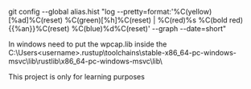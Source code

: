 git config --global alias.hist "log --pretty=format:'%C(yellow)[%ad]%C(reset) %C(green)[%h]%C(reset) | %C(red)%s %C(bold red){{%an}}%C(reset) %C(blue)%d%C(reset)' --graph --date=short"

In windows need to put the wpcap.lib inside the C:\Users\<username>\.rustup\toolchains\stable-x86_64-pc-windows-msvc\lib\rustlib\x86_64-pc-windows-msvc\lib\

This project is only for learning purposes